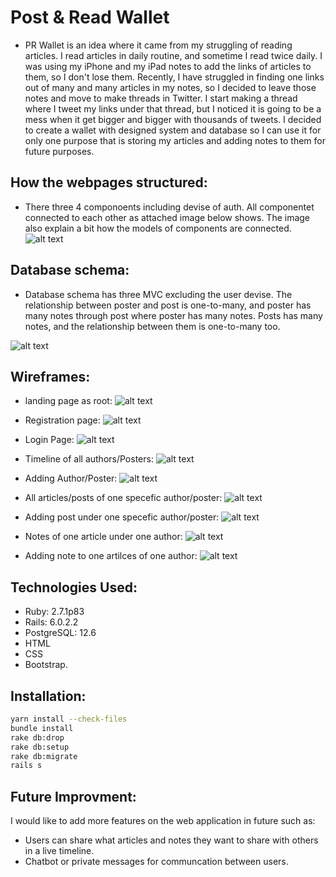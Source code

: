 # Post & Read Wallet

* PR Wallet is an idea where it came from my struggling of reading articles. I read articles in daily routine, and sometime I read twice daily. I was using my iPhone and my iPad notes to add the links of articles to them, so I don't lose them. Recently, I have struggled in finding one links out of many and many articles in my notes, so I decided to leave those notes and move to make threads in Twitter. I start making a thread where I tweet my links under that thread, but I noticed it is going to be a mess when it get bigger and bigger with thousands of tweets. I decided to create a wallet with designed system and database so I can use it for only one purpose that is storing my articles and adding notes to them for future purposes. 

## How the webpages structured:

* There three 4 componoents including devise of auth. All componentet connected to each other as attached image below shows. The image also explain a bit how the models of components are connected.
![alt text](wallet_design/mvcedit.png)

## Database schema:
* Database schema has three MVC excluding the user devise. The relationship between poster and post is one-to-many, and poster has many notes through post where poster has many notes. Posts has many notes, and the relationship between them is one-to-many too.

![alt text](wallet_design/dbsedit.png)

## Wireframes:

* landing page as root:
![alt text](wallet_design/1.png)

* Registration page:
![alt text](wallet_design/2.png)

* Login Page:
![alt text](wallet_design/3.png)

* Timeline of all authors/Posters:
![alt text](wallet_design/4.png)

* Adding Author/Poster:
![alt text](wallet_design/5.png)

* All articles/posts of one specefic author/poster:
![alt text](wallet_design/allposts.png)

* Adding post under one specefic author/poster:
![alt text](wallet_design/6.png)

* Notes of one article under one author:
![alt text](wallet_design/7.png)

* Adding note to one artilces of one author:
![alt text](wallet_design/20.png)

## Technologies Used:
* Ruby:  2.7.1p83
* Rails:  6.0.2.2
* PostgreSQL:  12.6
* HTML
* CSS
* Bootstrap.

## Installation:
```bash
yarn install --check-files
bundle install 
rake db:drop
rake db:setup
rake db:migrate
rails s
```
## Future Improvment:
I would like to add more features on the web application in future such as:
* Users can share what articles and notes they want to share with others in a live timeline. 
* Chatbot or private messages for communcation between users.
